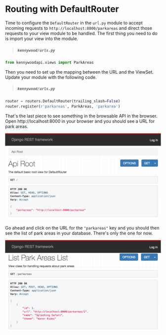 # Routing with DefaultRouter

Time to configure the `DefaultRouter` in the `url.py` module to accept incoming requests to `http://localhost:8000/parkareas` and direct those requests to your view module to be handled. The first thing you need to do is import your view into the module.

> ##### `kennywood/urls.py`

```py
from kennywoodapi.views import ParkAreas
```

Then you need to set up the mapping between the URL and the ViewSet. Update your module with the following code.

> ##### `kennywood/urls.py`

```py
router = routers.DefaultRouter(trailing_slash=False)
router.register(r'parkareas', ParkAreas, 'parkarea')
```

That's the last piece to see something in the browsable API in the browser.  Open http://localhost:8000 in your browser and you should see a URL for park areas.

![images showing the default route with "parkareas" resource](./images/drf-parkareas-initial.png)

Go ahead and click on the URL for the `"parkareas"` key and you should then see the list of park areas in your database. There's only the one for now.

![images showing the default route with "parkareas" resource](./images/drf-parkareas-list.png)

